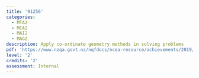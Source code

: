 ```yaml
---
title: '91256'
categories:
  - MTA2
  - MCA2
  - MAI2
  - MAG2
description: Apply co-ordinate geometry methods in solving problems
pdf: 'https://www.nzqa.govt.nz/nqfdocs/ncea-resource/achievements/2019/as91256.pdf'
level: '2'
credits: '2'
assessment: Internal
---
```


